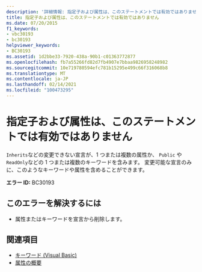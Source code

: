 ```yaml
---
description: '詳細情報: 指定子および属性は、このステートメントでは有効ではありません'
title: 指定子および属性は、このステートメントでは有効ではありません
ms.date: 07/20/2015
f1_keywords:
- vbc30193
- bc30193
helpviewer_keywords:
- BC30193
ms.assetid: 1d2bbe33-7920-438a-90b1-c01363772877
ms.openlocfilehash: fb7a55266fd82d7fb4907e7bbaa9826958248982
ms.sourcegitcommit: 10e719780594efc781b15295e499c66f316068b8
ms.translationtype: MT
ms.contentlocale: ja-JP
ms.lasthandoff: 02/14/2021
ms.locfileid: "100473295"
---
```

# <a name="specifiers-and-attributes-are-not-valid-on-this-statement"></a>指定子および属性は、このステートメントでは有効ではありません

`Inherits`などの変更できない宣言が、1 つまたは複数の属性か、 `Public` や `ReadOnly`などの 1 つまたは複数のキーワードを含みます。 変更可能な宣言のみに、このようなキーワードや属性を含めることができます。  
  
 **エラー ID:** BC30193  
  
## <a name="to-correct-this-error"></a>このエラーを解決するには  
  
- 属性またはキーワードを宣言から削除します。  
  
## <a name="see-also"></a>関連項目

- [キーワード (Visual Basic)](../language-reference/keywords/index.md)
- [属性の概要](../programming-guide/concepts/attributes/index.md)
